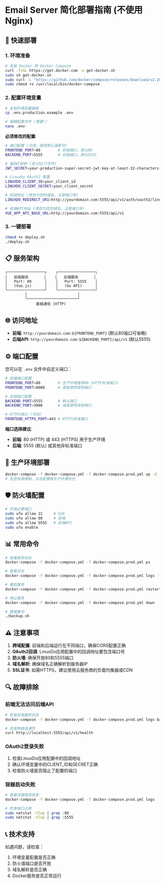 # Email Server 简化部署指南 (不使用Nginx)

## 🚀 快速部署

### 1. 环境准备
```bash
# 安装 Docker 和 Docker Compose
curl -fsSL https://get.docker.com -o get-docker.sh
sudo sh get-docker.sh
sudo curl -L "https://github.com/docker/compose/releases/download/v2.20.0/docker-compose-$(uname -s)-$(uname -m)" -o /usr/local/bin/docker-compose
sudo chmod +x /usr/local/bin/docker-compose
```

### 2. 配置环境变量
```bash
# 复制环境变量模板
cp .env.production.example .env

# 编辑配置文件 (重要!)
nano .env
```

**必须修改的配置**:
```bash
# 端口配置 (可选，使用默认值即可)
FRONTEND_PORT=80        # 前端端口，默认80
BACKEND_PORT=5555       # 后端端口，默认5555

# 强JWT密钥 (至少32个字符)
JWT_SECRET=your-production-super-secret-jwt-key-at-least-32-characters-long

# LinuxDo OAuth2 配置
LINUXDO_CLIENT_ID=your_client_id
LINUXDO_CLIENT_SECRET=your_client_secret

# 回调地址 (修改为您的域名，注意端口号)
LINUXDO_REDIRECT_URI=http://yourdomain.com:5555/api/v1/auth/oauth2/linuxdo/callback

# 前端API地址 (修改为您的域名，注意端口号)
VUE_APP_API_BASE_URL=http://yourdomain.com:5555/api/v1
```

### 3. 一键部署
```bash
chmod +x deploy.sh
./deploy.sh
```

## 📋 服务架构

```
┌─────────────────┐    ┌─────────────────┐
│   前端服务       │    │   后端服务       │
│   Port: 80      │    │   Port: 5555    │
│   (Vue.js)      │    │   (Go API)      │
└─────────────────┘    └─────────────────┘
         │                       │
         └───────────────────────┘
              直接通信 (HTTP)
```

## 🌐 访问地址

- **前端**: `http://yourdomain.com:${FRONTEND_PORT}` (默认80端口可省略)
- **后端API**: `http://yourdomain.com:${BACKEND_PORT}/api/v1` (默认5555)

## ⚙️ 端口配置

您可以在 `.env` 文件中自定义端口：

```bash
# 前端端口配置
FRONTEND_PORT=80        # 生产环境推荐80 (HTTP标准端口)
FRONTEND_PORT=8080      # 或者使用其他端口

# 后端端口配置
BACKEND_PORT=5555       # 默认端口
BACKEND_PORT=3000       # 或者使用其他端口

# HTTPS端口 (可选)
FRONTEND_HTTPS_PORT=443 # HTTPS标准端口
```

**端口选择建议**:
- **前端**: 80 (HTTP) 或 443 (HTTPS) 用于生产环境
- **后端**: 5555 (默认) 或其他非标准端口

## 🔧 生产环境部署

```bash
docker-compose -f docker-compose.yml -f docker-compose.prod.yml up -d
# 包含资源限制、日志配置等生产环境优化
```

## 🛡️ 防火墙配置

```bash
# 开放必要端口
sudo ufw allow 22     # SSH
sudo ufw allow 80     # 前端
sudo ufw allow 5555   # 后端API
sudo ufw enable
```

## 📊 常用命令

```bash
# 查看服务状态
docker-compose -f docker-compose.yml -f docker-compose.prod.yml ps

# 查看日志
docker-compose -f docker-compose.yml -f docker-compose.prod.yml logs -f

# 重启服务
docker-compose -f docker-compose.yml -f docker-compose.prod.yml restart

# 停止服务
docker-compose -f docker-compose.yml -f docker-compose.prod.yml down

# 数据备份
./backup.sh
```

## ⚠️ 注意事项

1. **跨域配置**: 前端和后端运行在不同端口，确保CORS配置正确
2. **OAuth2回调**: LinuxDo应用配置中的回调地址要包含端口号
3. **防火墙**: 确保开放80和5555端口
4. **域名解析**: 确保域名正确解析到服务器IP
5. **SSL证书**: 如需HTTPS，建议使用云服务商的负载均衡器或CDN

## 🔍 故障排除

### 前端无法访问后端API
```bash
# 检查后端服务状态
docker-compose -f docker-compose.yml -f docker-compose.prod.yml logs backend

# 检查网络连通性
curl http://localhost:5555/api/v1/health
```

### OAuth2登录失败
1. 检查LinuxDo应用配置中的回调地址
2. 确认环境变量中的CLIENT_ID和SECRET正确
3. 检查防火墙是否阻止了配置的端口

### 容器启动失败
```bash
# 查看详细错误信息
docker-compose -f docker-compose.yml -f docker-compose.prod.yml logs

# 检查端口占用
sudo netstat -tlnp | grep :80
sudo netstat -tlnp | grep :5555
```

## 📞 技术支持

如遇问题，请检查：
1. 环境变量配置是否正确
2. 防火墙端口是否开放
3. 域名解析是否正确
4. Docker服务是否正常运行
